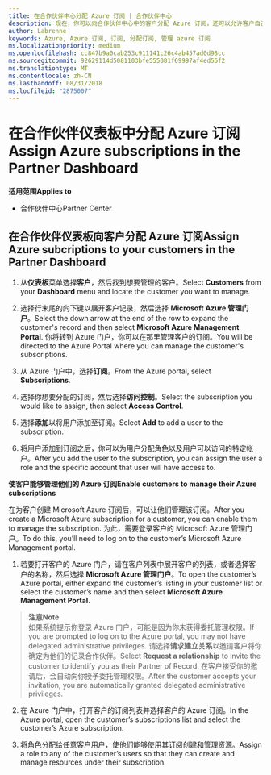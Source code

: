 ```yaml
---
title: 在合作伙伴中心分配 Azure 订阅 | 合作伙伴中心
description: 现在，你可以向合作伙伴中心中的客户分配 Azure 订阅，还可以允许客户自己管理订阅。
author: Labrenne
keywords: Azure, Azure 订阅, 订阅, 分配订阅, 管理 azure 订阅
ms.localizationpriority: medium
ms.openlocfilehash: cc847b9a0cab253c911141c26c4ab457ad0d98cc
ms.sourcegitcommit: 92629114d5081103bfe555081f69997af4ed56f2
ms.translationtype: MT
ms.contentlocale: zh-CN
ms.lasthandoff: 08/31/2018
ms.locfileid: "2875007"
---
```

# <a name="assign-azure-subscriptions-in-the-partner-dashboard"></a><span data-ttu-id="8bcde-104">在合作伙伴仪表板中分配 Azure 订阅</span><span class="sxs-lookup"><span data-stu-id="8bcde-104">Assign Azure subscriptions in the Partner Dashboard</span></span>

**<span data-ttu-id="8bcde-105">适用范围</span><span class="sxs-lookup"><span data-stu-id="8bcde-105">Applies to</span></span>**

-  <span data-ttu-id="8bcde-106">合作伙伴中心</span><span class="sxs-lookup"><span data-stu-id="8bcde-106">Partner Center</span></span>
 
## <a name="assign-azure-subcriptions-to-your-customers-in-the-partner-dashboard"></a><span data-ttu-id="8bcde-107">在合作伙伴仪表板向客户分配 Azure 订阅</span><span class="sxs-lookup"><span data-stu-id="8bcde-107">Assign Azure subcriptions to your customers in the Partner Dashboard</span></span>

1. <span data-ttu-id="8bcde-108">从**仪表板**菜单选择**客户**，然后找到想要管理的客户。</span><span class="sxs-lookup"><span data-stu-id="8bcde-108">Select **Customers** from your **Dashboard** menu and locate the customer you want to manage.</span></span>

2.  <span data-ttu-id="8bcde-109">选择行末尾的向下键以展开客户记录，然后选择 **Microsoft Azure 管理门户**。</span><span class="sxs-lookup"><span data-stu-id="8bcde-109">Select the down arrow at the end of the row to expand the customer's record and then select **Microsoft Azure Management Portal**.</span></span> <span data-ttu-id="8bcde-110">你将转到 Azure 门户，你可以在那里管理客户的订阅。</span><span class="sxs-lookup"><span data-stu-id="8bcde-110">You will be directed to the Azure Portal where you can manage the customer's subscriptions.</span></span> 

4. <span data-ttu-id="8bcde-111">从 Azure 门户中，选择**订阅**。</span><span class="sxs-lookup"><span data-stu-id="8bcde-111">From the Azure portal, select **Subscriptions**.</span></span>

5. <span data-ttu-id="8bcde-112">选择你想要分配的订阅，然后选择**访问控制**。</span><span class="sxs-lookup"><span data-stu-id="8bcde-112">Select the subscription you would like to assign, then select **Access Control**.</span></span>

6. <span data-ttu-id="8bcde-113">选择**添加**以将用户添加至订阅。</span><span class="sxs-lookup"><span data-stu-id="8bcde-113">Select **Add** to add a user to the subscription.</span></span> 

7. <span data-ttu-id="8bcde-114">将用户添加到订阅之后，你可以为用户分配角色以及用户可以访问的特定帐户。</span><span class="sxs-lookup"><span data-stu-id="8bcde-114">After you add the user to the subscription, you can assign the user a role and the specific account that user will have access to.</span></span> 

**<span data-ttu-id="8bcde-115">使客户能够管理他们的 Azure 订阅</span><span class="sxs-lookup"><span data-stu-id="8bcde-115">Enable customers to manage their Azure subscriptions</span></span>**

<span data-ttu-id="8bcde-116">在为客户创建 Microsoft Azure 订阅后，可以让他们管理该订阅。</span><span class="sxs-lookup"><span data-stu-id="8bcde-116">After you create a Microsoft Azure subscription for a customer, you can enable them to manage the subscription.</span></span> <span data-ttu-id="8bcde-117">为此，需要登录客户的 Microsoft Azure 管理门户。</span><span class="sxs-lookup"><span data-stu-id="8bcde-117">To do this, you’ll need to log on to the customer’s Microsoft Azure Management portal.</span></span> 

1.  <span data-ttu-id="8bcde-118">若要打开客户的 Azure 门户，请在客户列表中展开客户的列表，或者选择客户的名称，然后选择 **Microsoft Azure 管理门户**。</span><span class="sxs-lookup"><span data-stu-id="8bcde-118">To open the customer’s Azure portal, either expand the customer’s listing in your customer list or select the customer’s name and then select **Microsoft Azure Management Portal**.</span></span>
    
 >**<span data-ttu-id="8bcde-119">注意</span><span class="sxs-lookup"><span data-stu-id="8bcde-119">Note</span></span>** <br> <span data-ttu-id="8bcde-120">如果系统提示你登录 Azure 门户，可能是因为你未获得委托管理权限。</span><span class="sxs-lookup"><span data-stu-id="8bcde-120">If you are prompted to log on to the Azure portal, you may not have delegated administrative privileges.</span></span> <span data-ttu-id="8bcde-121">请选择**请求建立关系**以邀请客户将你确定为他们的记录合作伙伴。</span><span class="sxs-lookup"><span data-stu-id="8bcde-121">Select **Request a relationship** to invite the customer to identify you as their Partner of Record.</span></span> <span data-ttu-id="8bcde-122">在客户接受你的邀请后，会自动向你授予委托管理权限。</span><span class="sxs-lookup"><span data-stu-id="8bcde-122">After the customer accepts your invitation, you are automatically granted delegated administrative privileges.</span></span> 

2.  <span data-ttu-id="8bcde-123">在 Azure 门户中，打开客户的订阅列表并选择客户的 Azure 订阅。</span><span class="sxs-lookup"><span data-stu-id="8bcde-123">In the Azure portal, open the customer’s subscriptions list and select the customer’s Azure subscription.</span></span>

3.  <span data-ttu-id="8bcde-124">将角色分配给任意客户用户，使他们能够使用其订阅创建和管理资源。</span><span class="sxs-lookup"><span data-stu-id="8bcde-124">Assign a role to any of the customer’s users so that they can create and manage resources under their subscription.</span></span>


